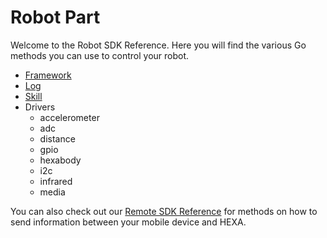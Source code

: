 # Robot Part

Welcome to the Robot SDK Reference. Here you will find the various Go methods you can use to control your robot.

* [Framework](/APIReference/framework.md)
* [Log](/APIReference/log.md)
* [Skill](/APIReference/skill.md)
* Drivers
  * accelerometer
  * adc
  * distance
  * gpio
  * hexabody
  * i2c
  * infrared
  * media

You can also check out our [Remote SDK Reference](/APIReference/remotepart.md) for methods on how to send information between your mobile device and HEXA.

